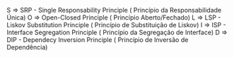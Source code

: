 S => SRP - Single Responsability Principle ( Princípio da Responsabilidade Única)
O => Open-Closed Principle ( Princípio Aberto/Fechado)
L => LSP - Liskov Substitution Principle ( Princípio de Substituição de Liskov)
I => ISP - Interface Segregation Principle ( Princípio da Segregação de Interface)
D => DIP - Dependecy Inversion Principle ( Princípio de Inversão de Dependência)
